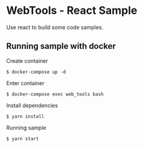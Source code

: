 # WebTools - React Sample

Use react to build some code samples.

## Running sample with docker

Create container

```
$ docker-compose up -d
```

Enter container

```
$ docker-compose exec web_tools bash
```

Install dependencies

```
$ yarn install
```

Running sample

```
$ yarn start
```